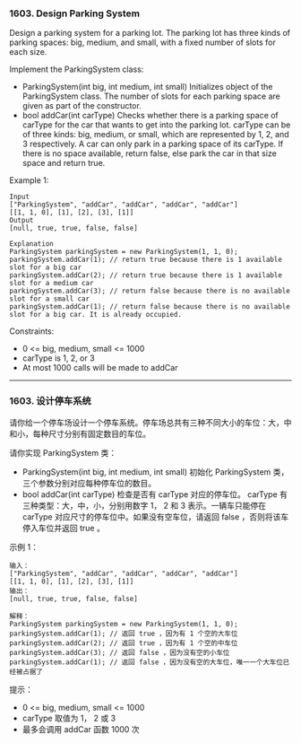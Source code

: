### 1603. Design Parking System
Design a parking system for a parking lot. The parking lot has three kinds of parking spaces: big, medium, and small, with a fixed number of slots for each size.

Implement the ParkingSystem class:

* ParkingSystem(int big, int medium, int small) Initializes object of the ParkingSystem class. The number of slots for each parking space are given as part of the constructor.
* bool addCar(int carType) Checks whether there is a parking space of carType for the car that wants to get into the parking lot. carType can be of three kinds: big, medium, or small, which are represented by 1, 2, and 3 respectively. A car can only park in a parking space of its carType. If there is no space available, return false, else park the car in that size space and return true.



Example 1:

	Input
	["ParkingSystem", "addCar", "addCar", "addCar", "addCar"]
	[[1, 1, 0], [1], [2], [3], [1]]
	Output
	[null, true, true, false, false]

	Explanation
	ParkingSystem parkingSystem = new ParkingSystem(1, 1, 0);
	parkingSystem.addCar(1); // return true because there is 1 available slot for a big car
	parkingSystem.addCar(2); // return true because there is 1 available slot for a medium car
	parkingSystem.addCar(3); // return false because there is no available slot for a small car
	parkingSystem.addCar(1); // return false because there is no available slot for a big car. It is already occupied.



Constraints:

* 0 <= big, medium, small <= 1000
* carType is 1, 2, or 3
* At most 1000 calls will be made to addCar

----

### 1603. 设计停车系统
请你给一个停车场设计一个停车系统。停车场总共有三种不同大小的车位：大，中和小，每种尺寸分别有固定数目的车位。

请你实现 ParkingSystem 类：

* ParkingSystem(int big, int medium, int small) 初始化 ParkingSystem 类，三个参数分别对应每种停车位的数目。
* bool addCar(int carType) 检查是否有 carType 对应的停车位。 carType 有三种类型：大，中，小，分别用数字 1， 2 和 3 表示。一辆车只能停在  carType 对应尺寸的停车位中。如果没有空车位，请返回 false ，否则将该车停入车位并返回 true 。



示例 1：

	输入：
	["ParkingSystem", "addCar", "addCar", "addCar", "addCar"]
	[[1, 1, 0], [1], [2], [3], [1]]
	输出：
	[null, true, true, false, false]

	解释：
	ParkingSystem parkingSystem = new ParkingSystem(1, 1, 0);
	parkingSystem.addCar(1); // 返回 true ，因为有 1 个空的大车位
	parkingSystem.addCar(2); // 返回 true ，因为有 1 个空的中车位
	parkingSystem.addCar(3); // 返回 false ，因为没有空的小车位
	parkingSystem.addCar(1); // 返回 false ，因为没有空的大车位，唯一一个大车位已经被占据了



提示：

* 0 <= big, medium, small <= 1000
* carType 取值为 1， 2 或 3
* 最多会调用 addCar 函数 1000 次

